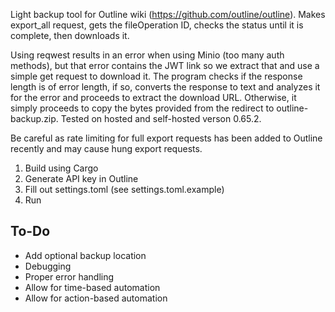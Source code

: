Light backup tool for Outline wiki  (https://github.com/outline/outline).  Makes export_all request, gets the fileOperation ID, checks the status until it is complete, then downloads it.

Using reqwest results in an error when using Minio (too many auth methods), but that error contains the JWT link so we extract that and use a simple get request to download it.  The program checks if the response length is of error length, if so, converts the response to text and analyzes it for the error and proceeds to extract the download URL.  Otherwise, it simply proceeds to copy the bytes provided from the redirect to outline-backup.zip.  Tested on hosted and self-hosted verson 0.65.2.

Be careful as rate limiting for full export requests has been added to Outline recently and may cause hung export requests.

1. Build using Cargo
2. Generate API key in Outline
3. Fill out settings.toml (see settings.toml.example)
4. Run

## To-Do
* Add optional backup location
* Debugging
* Proper error handling
* Allow for time-based automation
* Allow for action-based automation